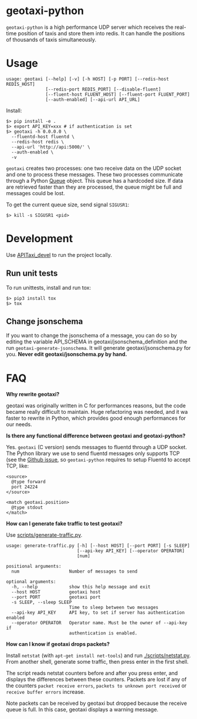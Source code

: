 # geotaxi-python

`geotaxi-python` is a high performance UDP server which receives the real-time position of taxis and store them into redis. It can handle the positions of thousands of taxis simultaneously.

# Usage

```
usage: geotaxi [--help] [-v] [-h HOST] [-p PORT] [--redis-host REDIS_HOST]
               [--redis-port REDIS_PORT] [--disable-fluent]
               [--fluent-host FLUENT_HOST] [--fluent-port FLUENT_PORT]
               [--auth-enabled] [--api-url API_URL]
```

Install:

```
$> pip install -e .
$> export API_KEY=xxx # if authentication is set
$> geotaxi -h 0.0.0.0 \
  --fluentd-host fluentd \
  --redis-host redis \
  --api-url 'http://api:5000/' \
  --auth-enabled \
  -v
```

`geotaxi` creates two processes: one two receive data on the UDP socket and one to process these messages. These two processes communicate through a Python [Queue](https://docs.python.org/2/library/multiprocessing.html#multiprocessing.Queue) object. This queue has a hardcoded size. If data are retrieved faster than they are processed, the queue might be full and messages could be lost.

To get the current queue size, send signal `SIGUSR1`:

```
$> kill -s SIGUSR1 <pid>
```

# Development

Use [APITaxi_devel](https://github.com/openmaraude/APITaxi_devel) to run the project locally.

## Run unit tests

To run unittests, install and run tox:

```
$> pip3 install tox
$> tox
```

## Change jsonschema

If you want to change the jsonschema of a message, you can do so by editing the variable API_SCHEMA in geotaxi/jsonschema_definition and the run `geotaxi-generate-jsonschema`. It will generate geotaxi/jsonschema.py for you.
**Never edit geotaxi/jsonschema.py by hand.**

# FAQ

**Why rewrite geotaxi?**

geotaxi was originally written in C for performances reasons, but the code became really difficult to maintain. Huge refactoring was needed, and it wa faster to rewrite in Python, which provides good enough performances for our needs.

**Is there any functional difference between geotaxi and geotaxi-python?**

Yes. `geotaxi` (C version) sends messages to fluentd through a UDP socket. The Python library we use to send fluentd messages only supports TCP (see the [Github issue](https://github.com/fluent/fluent-logger-python/issues/75), so `geotaxi-python` requires to setup Fluentd to accept TCP, like:

```
<source>
  @type forward
  port 24224
</source>

<match geotaxi.position>
  @type stdout
</match>
```

**How can I generate fake traffic to test geotaxi?**

Use [scripts/generate-traffic.py](scripts/generate-traffic.py).

```
usage: generate-traffic.py [-h] [--host HOST] [--port PORT] [-s SLEEP]
                           [--api-key API_KEY] [--operator OPERATOR]
                           [num]

positional arguments:
  num                   Number of messages to send

optional arguments:
  -h, --help            show this help message and exit
  --host HOST           geotaxi host
  --port PORT           geotaxi port
  -s SLEEP, --sleep SLEEP
                        Time to sleep between two messages
  --api-key API_KEY     API key, to set if server has authentication enabled
  --operator OPERATOR   Operator name. Must be the owner of --api-key if
                        authentication is enabled.
```

**How can I know if geotaxi drops packets?**

Install `netstat` (with `apt-get install net-tools`) and run [./scripts/netstat.py](scripts/netstat.py). From another shell, generate some traffic, then press enter in the first shell.

The script reads netstat counters before and after you press enter, and displays the differences between these counters. Packets are lost if any of the counters `packet receive errors`, `packets to unknown port received` or `receive buffer errors` increase.

Note packets can be received by geotaxi but dropped because the receive queue is full. In this case, geotaxi displays a warning message.
